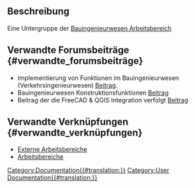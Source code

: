 

## Beschreibung

Eine Untergruppe der [Bauingenieurwesen Arbeitsbereich](Civil_Engineering_Workbench/de.md)

## Verwandte Forumsbeiträge {#verwandte_forumsbeiträge}

-   Implementierung von Funktionen im Bauingenieurwesen (Verkehrsingenieurwesen) [Beitrag](https://forum.freecadweb.org/viewtopic.php?f=8&t=22277).
-   Bauingenieurwesen Konstruktionsfunktionen [Beitrag](https://forum.freecadweb.org/viewtopic.php?f=8&t=6973)
-   Beitrag der die FreeCAD & QGIS Integration verfolgt [Beitrag](https://forum.freecadweb.org/viewtopic.php?f=8&t=22390)

## Verwandte Verknüpfungen {#verwandte_verknüpfungen}

-   [Externe Arbeitsbereiche](External_workbenches/de.md)
-   [Arbeitsbereiche](Workbenches/de.md)



[Category:Documentation{{\#translation:}}](Category:Documentation.md) [Category:User Documentation{{\#translation:}}](Category:User_Documentation.md)
